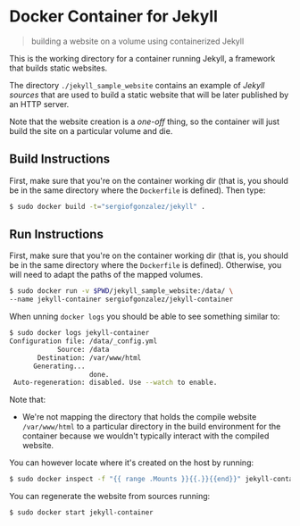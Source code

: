 # Docker Container for Jekyll
> building a website on a volume using containerized Jekyll

This is the working directory for a container running Jekyll, a framework that builds static websites.

The directory `./jekyll_sample_website` contains an example of *Jekyll sources* that are used to build a static website that will be later published by an HTTP server.

Note that the website creation is a *one-off* thing, so the container will just build the site on a particular volume and die.

## Build Instructions
First, make sure that you're on the container working dir (that is, you should be in the same directory where the `Dockerfile` is defined).
Then type:
```bash
$ sudo docker build -t="sergiofgonzalez/jekyll" .
```

## Run Instructions
First, make sure that you're on the container working dir (that is, you should be in the same directory where the `Dockerfile` is defined). Otherwise, you will need to adapt the paths of the mapped volumes.

```bash
$ sudo docker run -v $PWD/jekyll_sample_website:/data/ \
--name jekyll-container sergiofgonzalez/jekyll-container
```

When unning `docker logs` you should be able to see something similar to:
```bash
$ sudo docker logs jekyll-container
Configuration file: /data/_config.yml
            Source: /data
       Destination: /var/www/html
      Generating...
                    done.
 Auto-regeneration: disabled. Use --watch to enable.
```

Note that:
+ We're not mapping the directory that holds the compile website `/var/www/html` to a particular directory in the build environment for the container because we wouldn't typically interact with the compiled website.

You can however locate where it's created on the host by running:
```bash
$ sudo docker inspect -f "{{ range .Mounts }}{{.}}{{end}}" jekyll-container
```

You can regenerate the website from sources running:
```bash
$ sudo docker start jekyll-container
```